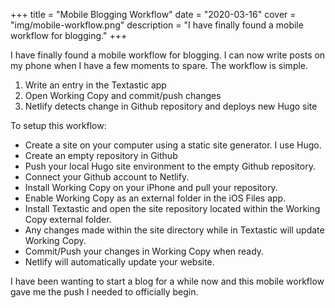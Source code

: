 +++
title = "Mobile Blogging Workflow"
date = "2020-03-16"
cover = "img/mobile-workflow.png"
description = "I have finally found a mobile workflow for blogging."
+++

I have finally found a mobile workflow for blogging. I can now write posts on my phone when I have a few moments to spare. The workflow is simple.
1. Write an entry in the Textastic app
2. Open Working Copy and commit/push changes
3. Netlify detects change in Github repository and deploys new Hugo site

To setup this workflow:

- Create a site on your computer using a static site generator. I use Hugo.
- Create an empty repository in Github
- Push your local Hugo site environment to the empty Github repository. 
- Connect your Github account to Netlify. 
- Install Working Copy on your iPhone and pull your repository. 
- Enable Working Copy as an external folder in the iOS Files app. 
- Install Textastic and open the site repository located within the Working Copy external folder. 
- Any changes made within the site directory while in Textastic will update Working Copy. 
- Commit/Push your changes in Working Copy when ready. 
- Netlify will automatically update your website. 

I have been wanting to start a blog for a while now and this mobile workflow gave me the push I needed to officially begin. 